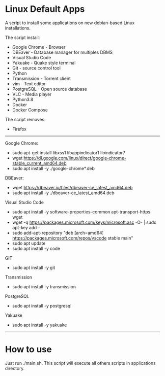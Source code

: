 # Linux Default Apps
A script to install some applications on new debian-based Linux installations.

The script install:
* Google Chrome - Browser
* DBEaver - Database manager for multiples DBMS
* Visual Studio Code
* Yakuake - Quake style terminal
* Git - source control tool
* Python
* Transmission - Torrent client
* vim - Text editor
* PostgreSQL - Open source database
* VLC - Media player
* Python3.8
* Docker
* Docker Compose

The script removes:
* Firefox

---

Google Chrome:
* sudo apt-get install libxss1 libappindicator1 libindicator7
* wget https://dl.google.com/linux/direct/google-chrome-stable_current_amd64.deb
* sudo apt install -y ./google-chrome*.deb

DBEaver:
* wget https://dbeaver.io/files/dbeaver-ce_latest_amd64.deb
* sudo apt install -y ./dbeaver-ce_latest_amd64.deb

Visual Studio Code
* sudo apt install -y software-properties-common apt-transport-https wget
* wget -q https://packages.microsoft.com/keys/microsoft.asc -O- | sudo apt-key add -
* sudo add-apt-repository "deb [arch=amd64] https://packages.microsoft.com/repos/vscode stable main"
* sudo apt update
* sudo apt install -y code

GIT
* sudo apt install -y git

Transmission
* sudo apt install -y transmission

PostgreSQL
* sudo apt install -y postgresql

Yakuake
* sudo apt install -y yakuake


---
# How to use

Just run ./main.sh.
This script will execute all others scripts in applications directory.








